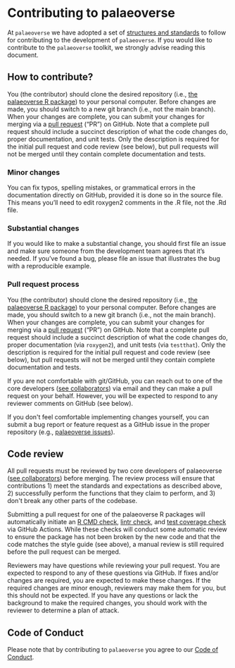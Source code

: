 # Contributing to palaeoverse

At `palaeoverse` we have adopted a set of [structures and standards](https://github.com/palaeoverse-community/palaeoverse/raw/main/man/tutorials/structure-and-standards.pdf) to follow for contributing to the development of `palaeoverse`. If you would like to contribute to the `palaeoverse` toolkit, we strongly advise reading this document.

## How to contribute?


You (the contributor) should clone the desired repository (i.e., [the palaeoverse R package](https://github.com/palaeoverse-community/palaeoverse)) to your personal computer. Before changes are made, you should switch to a new git branch (i.e., not the main branch). When your changes are complete, you can submit your changes for merging via a [pull request](https://docs.github.com/en/pull-requests/collaborating-with-pull-requests/proposing-changes-to-your-work-with-pull-requests/about-pull-requests) (“PR”) on GitHub. Note that a complete pull request should include a succinct description of what the code changes do, proper documentation, and unit tests. Only the description is required for the initial pull request and code review (see below), but pull requests will not be merged until they contain complete documentation and tests.

### Minor changes

You can fix typos, spelling mistakes, or grammatical errors in the documentation directly on GitHub, provided it is done so in the source file. This means you’ll need to edit roxygen2 comments in the .R file, not the .Rd file.

### Substantial changes

If you would like to make a substantial change, you should first file an issue and make sure someone from the development team agrees that it’s needed. If you’ve found a bug, please file an issue that illustrates the bug with a reproducible example.

### Pull request process

You (the contributor) should clone the desired repository (i.e., [the palaeoverse R package](https://github.com/palaeoverse-community/palaeoverse)) to your personal computer. Before changes are made, you should switch to a new git branch (i.e., not the main branch). When your changes are complete, you can submit your changes for merging via a [pull request](https://docs.github.com/en/pull-requests/collaborating-with-pull-requests/proposing-changes-to-your-work-with-pull-requests/about-pull-requests) (“PR”) on GitHub. Note that a complete pull request should include a succinct description of what the code changes do, proper documentation (via `roxygen2`), and unit tests (via `testthat`). Only the description is required for the initial pull request and code review (see below), but pull requests will not be merged until they contain complete documentation and tests.

If you are not comfortable with git/GitHub, you can reach out to one of the core developers ([see collaborators](https://github.com/palaeoverse-community/palaeoverse)) via email and they can make a pull request on your behalf. However, you will be expected to respond to any reviewer comments on GitHub (see below).

If you don't feel comfortable implementing changes yourself, you can submit a bug report or feature request as a GitHub issue in the proper repository (e.g., [palaeoverse issues](https://github.com/palaeoverse-community/palaeoverse/issues)).

## Code review
All pull requests must be reviewed by two core developers of palaeoverse ([see collaborators](https://github.com/palaeoverse-community/palaeoverse)) before merging. The review process will ensure that contributions 1) meet the standards and expectations as described above, 2) successfully perform the functions that they claim to perform, and 3) don't break any other parts of the codebase.

Submitting a pull request for one of the palaeoverse R packages will automatically initiate an [R CMD check](https://r-pkgs.org/r-cmd-check.html), [lintr check](https://lintr.r-lib.org/index.html), and [test coverage check](https://github.com/r-lib/covr) via GitHub Actions. While these checks will conduct some automatic review to ensure the package has not been broken by the new code and that the code matches the style guide (see above), a manual review is still required before the pull request can be merged.

Reviewers may have questions while reviewing your pull request. You are expected to respond to any of these questions via GitHub. If fixes and/or changes are required, you are expected to make these changes. If the required changes are minor enough, reviewers may make them for you, but this should not be expected. If you have any questions or lack the background to make the required changes, you should work with the reviewer to determine a plan of attack.

## Code of Conduct

Please note that by contributing to `palaeoverse` you agree to our [Code of Conduct](https://palaeoverse.org/CODE_OF_CONDUCT.html).
